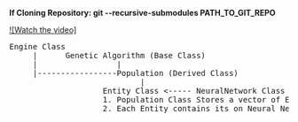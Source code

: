 
**If Cloning Repository: git --recursive-submodules PATH_TO_GIT_REPO**

[![Watch the video]](https://www.youtube.com/watch?v=uu1r35r0DSs&t=240s)


<pre>
Engine Class
	 |		Genetic Algorithm (Base Class)
	 |				   |
	 |-----------------Population (Derived Class)
							|					
					Entity Class <----- NeuralNetwork Class
					1. Population Class Stores a vector of Entity
					2. Each Entity contains its on Neural Network
</pre>


